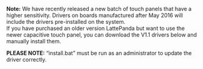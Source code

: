 **Note:** We have recently released a new batch of touch panels that have a higher sensitivity. Drivers on boards manufactured after May 2016 will include the drivers pre-installed on the system.  
If you have purchased an older version LattePanda but want to use the newer capacitive touch panel, you can download the V1.1 drivers below and manually install them.  

  
**PLEASE NOTE:** “install.bat” must be run as an administrator to update the driver correctly.

